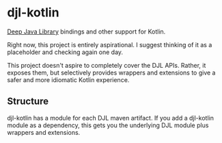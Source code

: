 # djl-kotlin

[Deep Java Library](https://djl.ai/) bindings and other support for Kotlin.

Right now, this project is entirely aspirational. I suggest thinking of it as a placeholder
and checking again one day.

This project doesn't aspire to completely cover the DJL APIs. Rather, it exposes them, but selectively provides 
wrappers and extensions to give a safer and more idiomatic Kotlin experience. 

## Structure

djl-kotlin has a module for each DJL maven artifact. If you add a djl-kotlin module as a dependency, this
gets you the underlying DJL module plus wrappers and extensions.

